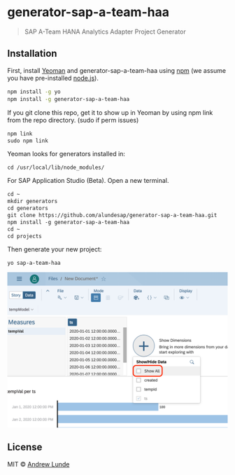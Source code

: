 # generator-sap-a-team-haa 

> SAP A-Team HANA Analytics Adapter Project Generator

## Installation

First, install [Yeoman](http://yeoman.io) and generator-sap-a-team-haa using [npm](https://www.npmjs.com/) (we assume you have pre-installed [node.js](https://nodejs.org/)).

```bash
npm install -g yo
npm install -g generator-sap-a-team-haa
```

If you git clone this repo, get it to show up in Yeoman by using npm link from the repo directory. (sudo if perm issues)
```
npm link
sudo npm link
```
Yeoman looks for generators installed in:
```
cd /usr/local/lib/node_modules/
```

For SAP Application Studio (Beta).  Open a new terminal.
```
cd ~
mkdir generators
cd generators
git clone https://github.com/alundesap/generator-sap-a-team-haa.git
npm install -g generator-sap-a-team-haa
cd ~
cd projects
```

Then generate your new project:

```bash
yo sap-a-team-haa
```

![Image of Screen](https://github.com/alundesap/generator-sap-a-team-haa/blob/master/img/C6C9C5D8-242D-4526-95F0-A6AC6850B4D1.png)


## License

MIT © [Andrew Lunde](https://github.com/alundesap)

